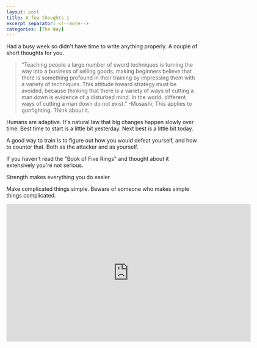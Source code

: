 ```yaml
---
layout: post
title: A few thoughts 1
excerpt_separator: <!--more-->
categories: [The Way]
---
```

Had a busy week so didn't have time to write anything properly. A couple of short thoughts for you.

> “Teaching people a large number of sword techniques is turning the way into a business of selling goods, making beginners believe that there is something profound in their training by impressing them with a variety of techniques. This attitude toward strategy must be avoided, because thinking that there is a variety of ways of cutting a man down is evidence of a disturbed mind. In the world, different ways of cutting a man down do not exist.” -Musashi; This applies to gunfighting. Think about it.

<!--more-->

Humans are adaptive. It's natural law that big changes happen slowly over time. Best time to start is a little bit yesterday. Next best is a little bit today.

A good way to train is to figure out how you would defeat yourself, and how to counter that. Both as the attacker and as yourself.

If you haven't read the "Book of Five Rings" and thought about it extensively you're not serious.

Strength makes everything you do easier.

Make complicated things simple. Beware of someone who makes simple things complicated.

<iframe width="640" height="360" src="https://www.youtube.com/embed/EXHH-QbJgqQ" frameborder="0" allow="accelerometer; autoplay; clipboard-write; encrypted-media; gyroscope; picture-in-picture" allowfullscreen></iframe>